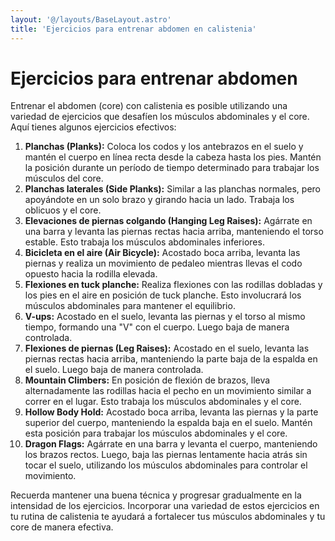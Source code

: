 ```yaml
---
layout: '@/layouts/BaseLayout.astro'
title: 'Ejercicios para entrenar abdomen en calistenia'
---
```


# Ejercicios para entrenar abdomen

Entrenar el abdomen (core) con calistenia es posible utilizando una variedad de ejercicios que desafíen los músculos abdominales y el core. Aquí tienes algunos ejercicios efectivos:

1. **Planchas (Planks):** Coloca los codos y los antebrazos en el suelo y mantén el cuerpo en línea recta desde la cabeza hasta los pies. Mantén la posición durante un período de tiempo determinado para trabajar los músculos del core.
2. **Planchas laterales (Side Planks):** Similar a las planchas normales, pero apoyándote en un solo brazo y girando hacia un lado. Trabaja los oblicuos y el core.
3. **Elevaciones de piernas colgando (Hanging Leg Raises):** Agárrate en una barra y levanta las piernas rectas hacia arriba, manteniendo el torso estable. Esto trabaja los músculos abdominales inferiores.
4. **Bicicleta en el aire (Air Bicycle):** Acostado boca arriba, levanta las piernas y realiza un movimiento de pedaleo mientras llevas el codo opuesto hacia la rodilla elevada.
5. **Flexiones en tuck planche:** Realiza flexiones con las rodillas dobladas y los pies en el aire en posición de tuck planche. Esto involucrará los músculos abdominales para mantener el equilibrio.
6. **V-ups:** Acostado en el suelo, levanta las piernas y el torso al mismo tiempo, formando una "V" con el cuerpo. Luego baja de manera controlada.
7. **Flexiones de piernas (Leg Raises):** Acostado en el suelo, levanta las piernas rectas hacia arriba, manteniendo la parte baja de la espalda en el suelo. Luego baja de manera controlada.
8. **Mountain Climbers:** En posición de flexión de brazos, lleva alternadamente las rodillas hacia el pecho en un movimiento similar a correr en el lugar. Esto trabaja los músculos abdominales y el core.
9. **Hollow Body Hold:** Acostado boca arriba, levanta las piernas y la parte superior del cuerpo, manteniendo la espalda baja en el suelo. Mantén esta posición para trabajar los músculos abdominales y el core.
10. **Dragon Flags:** Agárrate en una barra y levanta el cuerpo, manteniendo los brazos rectos. Luego, baja las piernas lentamente hacia atrás sin tocar el suelo, utilizando los músculos abdominales para controlar el movimiento.

Recuerda mantener una buena técnica y progresar gradualmente en la intensidad de los ejercicios. Incorporar una variedad de estos ejercicios en tu rutina de calistenia te ayudará a fortalecer tus músculos abdominales y tu core de manera efectiva.
